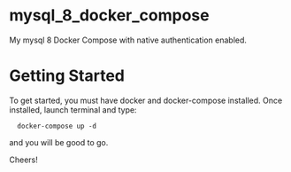 # mysql_8_docker_compose
My mysql 8 Docker Compose with native authentication enabled.
# Getting Started
To get started, you must have docker and docker-compose installed. Once installed, launch terminal and type:
```
  docker-compose up -d
```
and you will be good to go.

Cheers!
